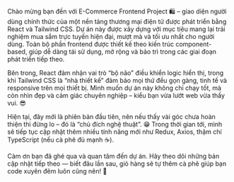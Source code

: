 Chào mừng bạn đến với E-Commerce Frontend Project 🛍️ – giao diện người dùng chính thức của một nền tảng thương mại điện tử được phát triển bằng React và Tailwind CSS. Dự án này được xây dựng với mục tiêu mang lại trải nghiệm mua sắm trực tuyến hiện đại, mượt mà và tối ưu nhất cho người dùng. Toàn bộ phần frontend được thiết kế theo kiến trúc component-based, giúp dễ dàng tái sử dụng, mở rộng và bảo trì trong các giai đoạn phát triển tiếp theo.

Bên trong, React đảm nhận vai trò “bộ não” điều khiển logic hiển thị, trong khi Tailwind CSS là “nhà thiết kế” đảm bảo mọi thứ đều gọn gàng, tinh tế và responsive trên mọi thiết bị. Mình muốn dự án này không chỉ chạy tốt, mà còn nhìn đẹp và cảm giác chuyên nghiệp – kiểu bạn vừa lướt web vừa thấy vui. 😎

Hiện tại, đây mới là phiên bản đầu tiên, nên nếu thấy vài góc chưa hoàn thiện thì đừng lo – đó là “chủ đích nghệ thuật”. 😁 Trong thời gian tới, mình sẽ tiếp tục cập nhật thêm nhiều tính năng mới như Redux, Axios, thậm chí TypeScript (nếu cà phê đủ mạnh ☕).

Cảm ơn bạn đã ghé qua và quan tâm đến dự án. Hãy theo dõi những bản cập nhật tiếp theo — biết đâu lần sau, giỏ hàng sẽ tự thêm cà phê giúp bạn code xuyên đêm luôn cũng nên! 🚀
